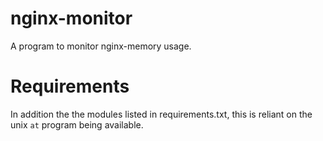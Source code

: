 # nginx-monitor
A program to monitor nginx-memory usage.

# Requirements
In addition the the modules listed in requirements.txt, this is reliant on the unix ```at``` program being available.

